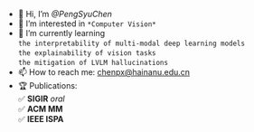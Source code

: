 - 👋 Hi, I’m *@PengSyuChen*
- 👀 I’m interested in `*Computer Vision*`
- 🌱 I’m currently learning
</br>       `the interpretability of multi-modal deep learning models`
</br>       `the explainability of vision tasks`
</br>       `the mitigation of LVLM hallucinations`
- 📫 How to reach me: [chenpx@hainanu.edu.cn](mailto:chenpx@hainanu.edu.cn)
- 🏆 Publications:
</br>       ✅ **SIGIR** *oral*
</br>       ✅ **ACM MM**
</br>       ✅ **IEEE ISPA**

